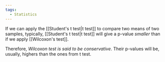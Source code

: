 ```yaml
---
tags:
  - Statistics
---
```

If we can apply the [[Student's t test|t test]] to compare two means of two samples, typically, [[Student's t test|t test]] will give a p-value *smaller* than if we apply [[Wilcoxon's test]].

Therefore, *Wilcoxon test is said to be conservative*. Their p-values will be, usually, highers than the ones from t test.